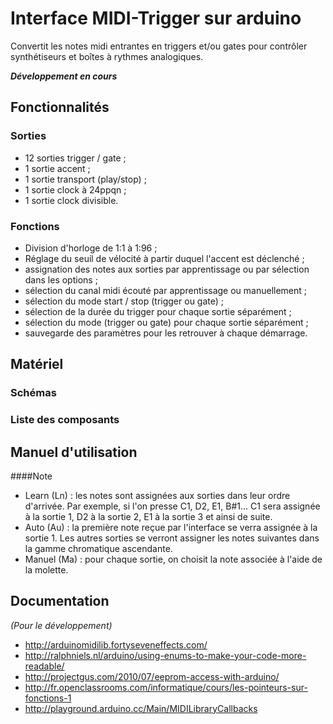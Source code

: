Interface MIDI-Trigger sur arduino
==================================

Convertit les notes midi entrantes en triggers et/ou gates pour contrôler synthétiseurs et boîtes à rythmes analogiques.

_**Développement en cours**_

## Fonctionnalités

### Sorties
* 12 sorties trigger / gate ;
* 1 sortie accent ;
* 1 sortie transport (play/stop) ;
* 1 sortie clock à 24ppqn ;
* 1 sortie clock divisible.

### Fonctions
* Division d'horloge de 1:1 à 1:96 ;
* Réglage du seuil de vélocité à partir duquel l'accent est déclenché ;
* assignation des notes aux sorties par apprentissage ou par sélection dans les options ;
* sélection du canal midi écouté par apprentissage ou manuellement ;
* sélection du mode start / stop (trigger ou gate) ;
* sélection de la durée du trigger pour chaque sortie séparément ;
* sélection du mode (trigger ou gate) pour chaque sortie séparément ;
* sauvegarde des paramètres pour les retrouver à chaque démarrage.

## Matériel

### Schémas

### Liste des composants

## Manuel d'utilisation

####Note
* Learn (Ln) : les notes sont assignées aux sorties dans leur ordre d'arrivée. Par exemple, si l'on presse C1, D2, E1, B#1... C1 sera assignée à la sortie 1, D2 à la sortie 2, E1 à la sortie 3 et ainsi de suite.
* Auto (Au) : la première note reçue par l'interface se verra assignée à la sortie 1. Les autres sorties se verront assigner les notes suivantes dans la gamme chromatique ascendante.
* Manuel (Ma) : pour chaque sortie, on choisit la note associée à l'aide de la molette.

## Documentation
*(Pour le développement)*

* http://arduinomidilib.fortyseveneffects.com/
* http://ralphniels.nl/arduino/using-enums-to-make-your-code-more-readable/
* http://projectgus.com/2010/07/eeprom-access-with-arduino/
* http://fr.openclassrooms.com/informatique/cours/les-pointeurs-sur-fonctions-1
* http://playground.arduino.cc/Main/MIDILibraryCallbacks

